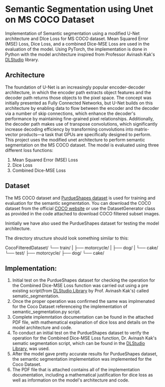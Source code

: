 # Semantic Segmentation using Unet on MS COCO Dataset
Implementation of Semantic segmentation using a modified U-Net architecture and DIce Loss for MS COCO dataset. Mean Squared Error (MSE) Loss, Dice Loss, and a combined Dice-MSE Loss are used in the evaluation of the model. Using PyTorch, the implementation is done in Python with the model architecture inspired from Professor Avinash Kak's [DLStudio](https://engineering.purdue.edu/kak/distDLS/#106) library.

## Architecture
The foundation of U-Net is an increasingly popular encoder-decoder architecture, in which the encoder path extracts object features and the decoder path returns those objects to the pixel space. The concept was initially presented as Fully Connected Networks, but U-Net builds on this architecture by enabling data to flow between the encoder and the decoder via a number of skip connections, which enhance the decoder's performance by maintaining fine-grained pixel relationships. Additionally, the decoder path makes use of transpose convolutions, which significantly increase decoding efficiency by transforming convolutions into matrix-vector products—a task that GPUs are specifically designed to perform. This project uses the modified unet architecture to perform semantic segmentation on the MS COCO dataset. The model is evaluated using three different loss functions:
1. Mean Squared Error (MSE) Loss
2. Dice Loss
3. Combined Dice-MSE Loss

## Dataset

The MS COCO dataset and [PurdueShapes dataset](https://engineering.purdue.edu/kak/distDLS/) is used for training and evaluation for the semantic segmentation. You can download the COCO dataset from the official [COCO website](https://cocodataset.org/#download) or use the DatasetGenerator class as provided in the code attached to download COCO filtered subset images.

Inintially we have also used the PurdueShapes dataset for testing the model architecture.

The directory structure should look something similar to this:

CocoFilteredDataset/
└── train/
|   ├── motorcycle/
|   ├── dog/
|   └── cake/
└── test/
    ├── motorcycle/
    ├── dog/
    └── cake/

## Implementation:

1. Initial test on the PurdueShapes dataset for checking the operation for the Combined Dice-MSE Loss function was carried out using a pre existing script(from [DLStudio Library](https://engineering.purdue.edu/kak/distDLS/#106) by Prof. Avinash Kak's) called sematic_segmentation.
2. Once the proper operation was confirmed the same was implmenated for the Coco Dataset referenceing the implementation of semantic_segmentation.py script.
3. Complete implemntation documentation can be found in the attached PDF file, with mathematical explanation of dice loss and details on the model architecture and code.
1. To conduct an initial test on the PurdueShapes dataset to verify the operation for the Combined Dice-MSE Loss function, Dr. Avinash Kak's sematic segmentation script, which can be found in the [DLStudio Library](https://engineering.purdue.edu/kak/distDLS/#106), was used.
2. After the model gave pretty accurate results for PurdueShapes dataset, the semantic segmentation implementation was implemented for the Coco Dataset.
3. The PDF file that is attached contains all of the implementation documentation, including a mathematical justification for dice loss as well as information on the model's architecture and code.










    
